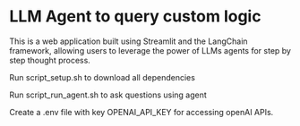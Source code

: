 # LLM Agent to query custom logic

This is a web application built using Streamlit and the LangChain framework, allowing users to leverage the power of LLMs agents for step by step thought process.

Run script_setup.sh to download all dependencies 

Run script_run_agent.sh to ask questions using agent

Create a .env file with key OPENAI_API_KEY for accessing openAI APIs.
